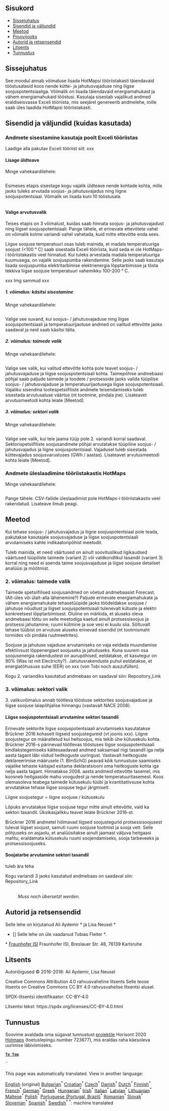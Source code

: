 <h2> Sisukord </h2><ul><li> <a href="#introduction">Sissejuhatus</a> </li><li> <a href="#inputs-and-outputs">Sisendid ja väljundid</a> </li><li> <a href="#method">Meetod</a> </li><li> <a href="#sample-run">Proovijooks</a> </li><li> <a href="#authors-and-reviewers">Autorid ja retsensendid</a> </li><li> <a href="#license">Litsents</a> </li><li> <a href="#acknowledgement">Tunnustus</a> </li></ul><h2> Sissejuhatus </h2><p> See moodul annab võimaluse lisada HotMapsi tööriistakasti täiendavaid tööstusalasid koos nende kütte- ja jahutusvajaduse ning liigse soojuspotentsiaaliga. Võimalik on lisada täiendavaid energiamahukaid ja vähem energiamahukaid tööstusi. Kasutaja sisestab vajalikud andmed eraldiseisvasse Exceli tööriista, mis seejärel genereerib andmelehe, mille saab üles laadida HotMapsi tööriistakasti. </p><h2> Sisendid ja väljundid (kuidas kasutada) </h2><h3> Andmete sisestamine kasutaja poolt Exceli tööriistas </h3><p> Laadige alla pakutav Exceli tööriist siit: xxx </p><h4> Lisage üldteave </h4><p> Minge vahekaardilehele: <figure><img alt="" src="https://github.com/HotMaps/hotmaps_wiki/blob/master/Images/cm_add_industry_plant/General_information.PNG"/></figure></p><p> Esimeses etapis sisestage kogu vajalik üldteave nende kohtade kohta, mille jaoks tuleks arvutada soojus- ja jahutusvajadus ning liigne soojuspotentsiaal. Võimalik on lisada kuni 10 tööstusala. </p><figure><img alt="" src="https://github.com/HotMaps/hotmaps_wiki/blob/master/Images/cm_add_industry_plant/General_information_Box.PNG"/></figure><h4> Valige arvutusvalik </h4><p> Teises etapis on 3 võimalust, kuidas saab hinnata soojus- ja jahutusvajadust ning liigset soojuspotentsiaali. Pange tähele, et erinevate ettevõtete vahel on võimalik kolme variandi vahel vahetada, kuid mitte ettevõtte enda sees. </p><p> Liigse soojuse temperatuuri osas tuleb mainida, et madala temperatuuriga soojust (&lt;100 ° C) saab sisestada Exceli tööriista, kuid seda ei ole HotMaps-i tööriistakastis veel hinnatud. Kui tuleks arvestada madala temperatuuriga kuumusega, on vajalik soojuspumba rakendamine. Selle jaoks saab kasutaja lisada soojuspumba elektritarbimise elektrienergia lõpptarbimisse ja tõsta tekkiva liigse soojuse temperatuuri vahemikku 100-200 ° C. </p><p> xxx Img sammud xxx </p><h5> 1. võimalus: käsitsi sisestamine </h5><p> Minge vahekaardilehele: <figure><img alt="" src="https://github.com/HotMaps/hotmaps_wiki/blob/master/Images/cm_add_industry_plant/Option1.PNG"/></figure></p><p> Valige see suvand, kui soojus- / jahutusvajaduse ning liigse soojuspotentsiaali ja temperatuurijaotuse andmed on valitud ettevõtte jaoks saadaval ja neid saab käsitsi täita. </p><h5> 2. võimalus: taimede valik </h5><p> Minge vahekaardilehele: <figure><img alt="" src="https://github.com/HotMaps/hotmaps_wiki/blob/master/Images/cm_add_industry_plant/Option2.PNG"/></figure></p><p> Valige see valik, kui valitud ettevõtte kohta pole teavet soojus- / jahutusvajaduse ja liigse soojuspotentsiaali kohta. Taimepõhise andmebaasi põhjal saab paljude taimede ja toodete / protsesside jaoks valida tüüpilise soojus- / jahutusvajaduse ja temperatuurijaotusega liigse soojuspotentsiaali. Vajaliku sisendina tootespetsiifiliste andmete teisendamiseks tuleb sisestada arvutusaluse väärtus (nt tootmine, pindala jne). Lisateavet arvutusmeetodi kohta leiate [Meetod]. </p><h5> 3. võimalus: sektori valik </h5><p> Minge vahekaardilehele: <figure><img alt="" src="https://github.com/HotMaps/hotmaps_wiki/blob/master/Images/cm_add_industry_plant/Option3.PNG"/></figure></p><p> Valige see valik, kui teie jaama tüüp pole 2. variandi korral saadaval. Sektorispetsiifiliste soojusandmete põhjal arvutatakse tüüpiline soojus- / jahutusvajadus ja liigne soojuspotentsiaal. Vajadusel tuleb sisestada küttevajadus soojusvarustuses (GWh / aastas). Lisateavet arvutusmeetodi kohta leiate [Meetod]. </p><h3> Andmete üleslaadimine tööriistakastis HotMaps </h3><p> Minge vahekaardilehele: <figure><img alt="" src="https://github.com/HotMaps/hotmaps_wiki/blob/master/Images/cm_add_industry_plant/Data_Import.PNG"/></figure></p><p> Pange tähele: CSV-failide üleslaadimist pole HotMaps-i tööriistakastis veel rakendatud. Lisateave ilmub peagi. </p><h2> Meetod </h2><p> Kui tehase soojus- / jahutusvajadus ja liigne soojuspotentsiaal pole teada, pakutakse kasutajale soojusvajaduse ja liigse soojuspotentsiaali arvutamiseks kahte indikaatoripõhist meetodit. </p><p> Tuleb mainida, et need väärtused on ainult soovituslikud ligikaudsed väärtused tüüpiliste taimede (variant 2) või valdkondlikul tasandil (variant 3) korral ning need ei asenda taime soojusvajaduse ja liigse soojuse detailset analüüsi ja mõõtmist. </p><h3> 2. võimalus: taimede valik </h3><p> Taimede spetsiifilised soojusandmed on võetud andmebaasist Forecast. (Alt-üles või ülalt-alla lähenemine?) Paljude erinevate energiamahukate ja vähem energiamahukate tehasetüüpide jaoks töödeldakse soojuse / jahutuse nõudlust ja liigset soojuspotentsiaali tulenevalt kütuste ja elektri konkreetsest lõpptarbimisest. Oluline on märkida, et aluseks oleva andmebaasi tõttu on selle meetodiga kaetud ainult protsessisoojus ja protsessi jahutamine; ruumi kütmine ja soe vesi ei kuulu siia. Sõltuvalt tehase tüübist on arvutuse aluseks erinevad sisendid (nt tootmismaht tonnides või pindala ruutmeetrites). </p><p> Soojuse ja jahutuse vajaduse arvutamiseks on vaja eeldada muundamise efektiivsust lõppenergiast soojuseks ja jahutuseks. Kuna suurem osa soojusenergia rakendustest on aurupõhised, eeldatakse, et kasutegur on 90% (Was ist mit Electricity?). Jahutusrakenduste puhul eeldatakse, et energiatõhususe suhe (EER) on xxx (von Tobi noch auszufüllen). </p><p> Kogu 2. variandiks kasutatud andmebaas on saadaval siin: Repository_Link </p><h3> 3. võimalus: sektori valik </h3><p> 3. valikuvõimalus annab töötleva tööstuse sektorites soojusvajaduse ja liigse soojuse laiapõhjalise hinnangu (vastavalt NACE 2008). </p><h4> Liigse soojuspotentsiaali arvutamine sektori tasandil </h4><p> Erinevate sektorite liigse soojuspotentsiaali arvutamiseks kasutatakse Brückner 2016 kohaselt liigseid soojustegureid (vt joonis xxx). Liigne soojustegur on määratletud kui heitsoojus, mis tekib ühe kütusekulu kohta. Brückner 2016-s pärinevad töötlevas tööstuses liigse soojuspotentsiaali kindlakstegemiseks kättesaadavad andmed saksamaal riigi tasandil iga nelja aasta tagant läbi viidud heitkoguste uuringust. Vastavalt heitkoguste deklareerimise määrusele (1. BImSchG) peavad kõik tunnustuse saamiseks vajalike tehaste käitajad esitama deklaratsiooni oma heitkoguste kohta iga nelja aasta tagant. Hinnatakse 2008. aasta andmeid ettevõtte tasemel, mis koosneb heitgaaside mahu voogudest ja nende temperatuuritasemest. Koos olemasoleva teabega taimede kütusekulu tüübi ja kvantitatiivsuse kohta arvutatakse tehase liigse soojuse tegur järgmiselt: </p><p> Liigne soojustegur = liigne soojuse / kütusekulu </p><p> Lõpuks arvutatakse liigse soojuse tegur mitte ainult ettevõtte, vaid ka sektori tasandil. Üksikasjalikku teavet leiate Brückner 2016-st. </p><p> Brückner 2016 andmetel hõlmavad liigsed soojustegurid protsessisoojusest tulevat liigset soojust, samuti ruumi soojuse tootmist ja sooja vett. Selle põhjuseks on asjaolu, et analüüsitakse ainult jaamast väljuva heitgaasi mahtu, eraldamata kütusekulu ruumi soojendamiseks, sooja tarbeveeks ja protsessisoojuseks. </p><h4> Soojatarbe arvutamine sektori tasandil </h4><p> tuleb ära teha </p><p> Kogu variandi 3 jaoks kasutatud andmebaas on saadaval siin: Repository_Link </p><figure><img alt="" src="https://github.com/HotMaps/hotmaps_wiki/blob/master/Images/cm_add_industry_plant/Factors.PNG"/><figcaption> <i><br/> Muss noch übersetzt werden.</i> </figcaption></figure><h2> Autorid ja retsensendid </h2><p> Selle lehe on kirjutanud Ali Aydemir * ja Lisa Neusel * </p><ul><li> [] Selle lehe on üle vaadanud Tobias Fleiter *. </li></ul><p> * <a href="https://isi.fraunhofer.de/">Fraunhofer ISI</a> Fraunhofer ISI, Breslauer Str. 48, 76139 Karlsruhe </p><h2> Litsents </h2><p> Autoriõigused © 2016-2018: Ali Aydemir, Lisa Neusel </p><p> Creative Commons Attribution 4.0 rahvusvaheline litsents Selle teose litsents on Creative Commons CC BY 4.0 rahvusvahelise litsentsi alusel. </p><p> SPDX-litsentsi identifikaator: CC-BY-4.0 </p><p> Litsentsi tekst: https://spdx.org/licenses/CC-BY-4.0.html </p><h2> Tunnustus </h2><p> Soovime avaldada oma sügavat tunnustust <a href="https://www.hotmaps-project.eu">projektile</a> Horisont 2020 <a href="https://www.hotmaps-project.eu">Hotmaps</a> (toetuslepingu number 723677), mis eraldas raha käesoleva uurimise läbiviimiseks. </p><p><ins> <code><strong><a href="#table-of-contents">To Top</a></strong></code> </ins> </p><p> `` </p>

This page was automatically translated. View in another language:

[English](en-CM-Add-industry-plant) (original) [Bulgarian](bg-CM-Add-industry-plant)<sup>\*</sup> [Croatian](hr-CM-Add-industry-plant)<sup>\*</sup> [Czech](cs-CM-Add-industry-plant)<sup>\*</sup> [Danish](da-CM-Add-industry-plant)<sup>\*</sup> [Dutch](nl-CM-Add-industry-plant)<sup>\*</sup>  [Finnish](fi-CM-Add-industry-plant)<sup>\*</sup> [French](fr-CM-Add-industry-plant)<sup>\*</sup> [German](de-CM-Add-industry-plant)<sup>\*</sup> [Greek](el-CM-Add-industry-plant)<sup>\*</sup> [Hungarian](hu-CM-Add-industry-plant)<sup>\*</sup> [Irish](ga-CM-Add-industry-plant)<sup>\*</sup> [Italian](it-CM-Add-industry-plant)<sup>\*</sup> [Latvian](lv-CM-Add-industry-plant)<sup>\*</sup> [Lithuanian](lt-CM-Add-industry-plant)<sup>\*</sup> [Maltese](mt-CM-Add-industry-plant)<sup>\*</sup> [Polish](pl-CM-Add-industry-plant)<sup>\*</sup> [Portuguese (Portugal, Brazil)](pt-CM-Add-industry-plant)<sup>\*</sup> [Romanian](ro-CM-Add-industry-plant)<sup>\*</sup> [Slovak](sk-CM-Add-industry-plant)<sup>\*</sup> [Slovenian](sl-CM-Add-industry-plant)<sup>\*</sup> [Spanish](es-CM-Add-industry-plant)<sup>\*</sup> [Swedish](sv-CM-Add-industry-plant)<sup>\*</sup>
<sup>\*</sup>: machine translated
